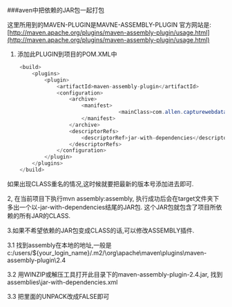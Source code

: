 ###aven中把依赖的JAR包一起打包

这里所用到的MAVEN-PLUGIN是MAVNE-ASSEMBLY-PLUGIN
官方网站是:[http://maven.apache.org/plugins/maven-assembly-plugin/usage.html](http://maven.apache.org/plugins/maven-assembly-plugin/usage.html)

1. 添加此PLUGIN到项目的POM.XML中
```java
	<build>  
        <plugins>  
            <plugin>  
                <artifactId>maven-assembly-plugin</artifactId>  
                <configuration>  
                    <archive>  
                        <manifest>  
                          			<mainClass>com.allen.capturewebdata.Main</mainClass>  
                        </manifest>  
                    </archive>  
                    <descriptorRefs>  
                        <descriptorRef>jar-with-dependencies</descriptorRef>  
                    </descriptorRefs>  
                </configuration>  
            </plugin>  
        </plugins>  
    </build>  
```

如果出现CLASS重名的情况,这时候就要把最新的版本号添加进去即可.

2, 在当前项目下执行mvn assembly:assembly, 执行成功后会在target文件夹下多出一个以-jar-with-dependencies结尾的JAR包. 这个JAR包就包含了项目所依赖的所有JAR的CLASS.
 
3.如果不希望依赖的JAR包变成CLASS的话,可以修改ASSEMBLY插件.
  
3.1 找到assembly在本地的地址,一般是c:/users/${your_login_name}/.m2/\org\apache\maven\plugins\maven-assembly-plugin\2.4

3.2 用WINZIP或解压工具打开此目录下的maven-assembly-plugin-2.4.jar, 找到assemblies\jar-with-dependencies.xml

3.3 把里面的UNPACK改成FALSE即可